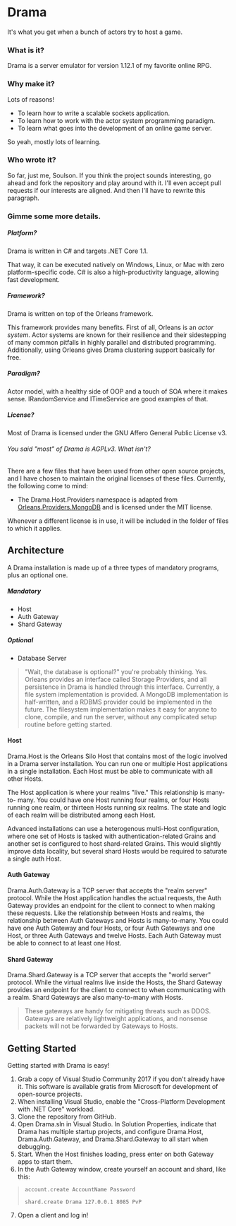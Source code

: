 # Drama
It's what you get when a bunch of actors try to host a game.

### What is it?
Drama is a server emulator for version 1.12.1 of my favorite online RPG.

### Why make it?
Lots of reasons!
- To learn how to write a scalable sockets application.
- To learn how to work with the actor system programming paradigm.
- To learn what goes into the development of an online game server.

So yeah, mostly lots of learning.

### Who wrote it?
So far, just me, Soulson. If you think the project sounds interesting, go ahead
and fork the repository and play around with it. I'll even accept pull requests
if our interests are aligned. And then I'll have to rewrite this paragraph.

### Gimme some more details.
##### Platform?
Drama is written in C# and targets .NET Core 1.1.

That way, it can be executed natively on Windows, Linux, or Mac with zero
platform-specific code. C# is also a high-productivity language, allowing fast
development.

##### Framework?
Drama is written on top of the Orleans framework.

This framework provides many benefits. First of all, Orleans is an *actor
system*. Actor systems are known for their resilience and their sidestepping
of many common pitfalls in highly parallel and distributed programming.
Additionally, using Orleans gives Drama clustering support basically for free.

##### Paradigm?
Actor model, with a healthy side of OOP and a touch of SOA where it makes
sense. IRandomService and ITimeService are good examples of that.

##### License?
Most of Drama is licensed under the GNU Affero General Public License v3.

###### You said "most" of Drama is AGPLv3. What isn't?
There are a few files that have been used from other open source projects, and
I have chosen to maintain the original licenses of these files. Currently, the
following come to mind:
- The Drama.Host.Providers namespace is adapted from
[Orleans.Providers.MongoDB](https://github.com/OrleansContrib/Orleans.Providers.MongoDB)
and is licensed under the MIT license.

Whenever a different license is in use, it will be included in the folder of
files to which it applies.

## Architecture
A Drama installation is made up of a three types of mandatory programs, plus
an optional one.

##### Mandatory
- Host
- Auth Gateway
- Shard Gateway

##### Optional
- Database Server

> "Wait, the database is optional?" you're probably thinking. Yes. Orleans
> provides an interface called Storage Providers, and all persistence in Drama
> is handled through this interface. Currently, a file system implementation is
> provided. A MongoDB implementation is half-written, and a RDBMS provider
> could be implemented in the future. The filesystem implementation makes it
> easy for anyone to clone, compile, and run the server, without any
> complicated setup routine before getting started.

#### Host
Drama.Host is the Orleans Silo Host that contains most of the logic involved in
a Drama server installation. You can run one or multiple Host applications in a
single installation. Each Host must be able to communicate with all other
Hosts.

The Host application is where your realms "live." This relationship is many-to-
many. You could have one Host running four realms, or four Hosts running one
realm, or thirteen Hosts running six realms. The state and logic of each realm
will be distributed among each Host.

Advanced installations can use a heterogenous multi-Host configuration, where
one set of Hosts is tasked with authentication-related Grains and another set
is configured to host shard-related Grains. This would slightly improve data
locality, but several shard Hosts would be required to saturate a single auth
Host.

#### Auth Gateway
Drama.Auth.Gateway is a TCP server that accepts the "realm server" protocol.
While the Host application handles the actual requests, the Auth Gateway
provides an endpoint for the client to connect to when making these requests.
Like the relationship between Hosts and realms, the relationship between Auth
Gateways and Hosts is many-to-many. You could have one Auth Gateway and four
Hosts, or four Auth Gateways and one Host, or three Auth Gateways and twelve
Hosts. Each Auth Gateway must be able to connect to at least one Host.

#### Shard Gateway
Drama.Shard.Gateway is a TCP server that accepts the "world server" protocol.
While the virtual realms live inside the Hosts, the Shard Gateway provides an
endpoint for the client to connect to when communicating with a realm. Shard
Gateways are also many-to-many with Hosts.

> These gateways are handy for mitigating threats such as DDOS. Gateways are
> relatively lightweight applications, and nonsense packets will not be
> forwarded by Gateways to Hosts.

## Getting Started
Getting started with Drama is easy!

1. Grab a copy of Visual Studio Community 2017 if you don't already have it.
This software is available gratis from Microsoft for development of open-source
projects.
2. When installing Visual Studio, enable the "Cross-Platform Development with
.NET Core" workload.
3. Clone the repository from GitHub.
4. Open Drama.sln in Visual Studio. In Solution Properties, indicate that Drama
has multiple startup projects, and configure Drama.Host, Drama.Auth.Gateway,
and Drama.Shard.Gateway to all start when debugging.
5. Start. When the Host finishes loading, press enter on both Gateway apps to
start them.
6. In the Auth Gateway window, create yourself an account and shard, like this:
> `account.create AccountName Password`
>
> `shard.create Drama 127.0.0.1 8085 PvP`
7. Open a client and log in!
